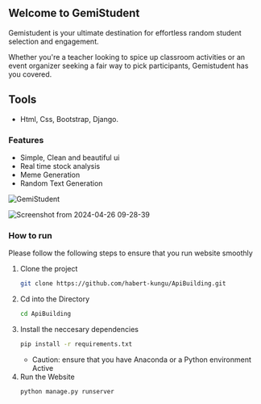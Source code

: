 ## Welcome to GemiStudent
Gemistudent is your ultimate destination for effortless random student selection and engagement.

Whether you're a teacher looking to spice up classroom activities or an event organizer seeking a fair way to pick participants, Gemistudent has you covered.
## Tools
- Html, Css, Bootstrap, Django.
### Features
- Simple, Clean and beautiful ui
- Real time stock analysis
- Meme Generation
- Random Text Generation
  

![GemiStudent](https://github.com/habert-kungu/ApiBuilding/assets/147383053/a9466ef3-9540-4e58-a407-10d03137aca2)


![Screenshot from 2024-04-26 09-28-39](https://github.com/habert-kungu/ApiBuilding/assets/147383053/fe216d41-9826-473f-98c1-c5899448a4fd)

### How to run
Please follow the following steps to ensure that you run website smoothly
1. Clone the project
   ```bash
   git clone https://github.com/habert-kungu/ApiBuilding.git
   ```
2. Cd into the Directory
   ```bash
   cd ApiBuilding
   ```
3. Install the neccesary dependencies
   ```bash
   pip install -r requirements.txt
   ```
   - Caution:
       ensure that you have Anaconda or a Python environment Active
4. Run the Website
   ```bash
   python manage.py runserver
   ```
   
